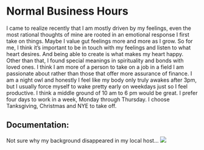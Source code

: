 # Normal Business Hours
I came to realize recently that I am mostly driven by my feelings, even the most rational thoughts of mine are rooted in an emotional response I first take on things. Maybe I value gut feelings more and more as I grow. So for me, I think it’s important to be in touch with my feelings and listen to what heart desires. And being able to create is what makes my heart happy. Other than that, I found special meanings in spirituality and bonds with loved ones. 
I think I am more of a person to take on a job in a field I am passionate about rather than those that offer more assurance of finance. I am a night owl and honestly I feel like my body only truly awakes after 3pm, but I usually force myself to wake pretty early on weekdays just so I feel productive. I think a middle ground of 10 am to 6 pm would be great. I prefer four days to work in a week, Monday through Thursday. I choose Tanksgiving, Christmas and NYE to take off.


## Documentation: 
Not sure why my background disappeared in my local host...
<img src="https://github.com/pluzinc/normal-business-hours/assets/132268195/5b22c681-3c4c-41cf-bb1b-124ac784c8c9" />

